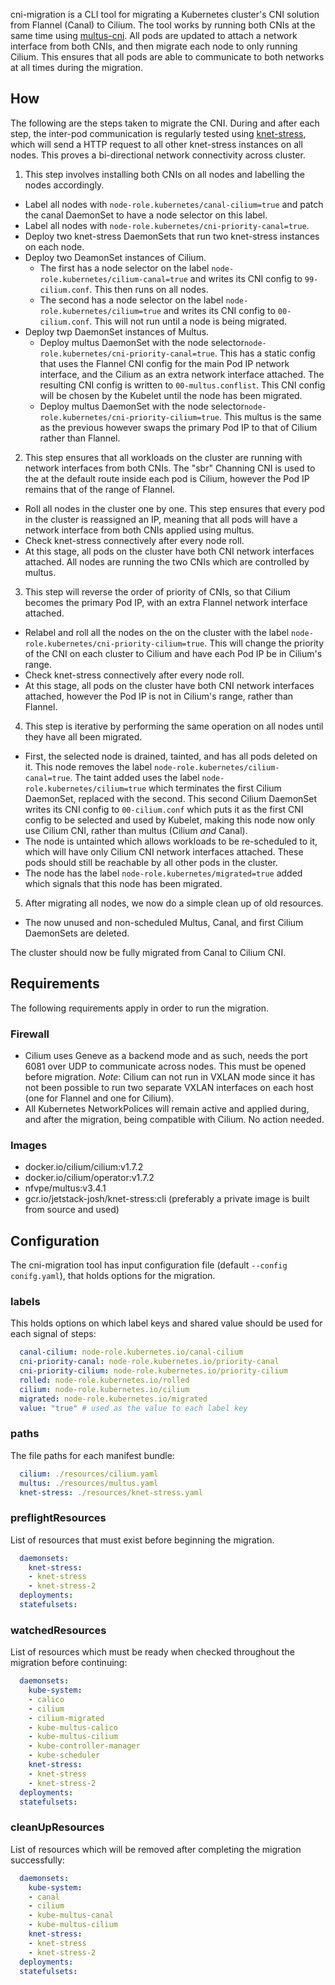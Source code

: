 cni-migration is a CLI tool for migrating a Kubernetes cluster's CNI solution
from Flannel (Canal) to Cilium. The tool works by running both CNIs at the same
time using [multus-cni](https://github.com/intel/multus-cni/). All pods are
updated to attach a network interface from both CNIs, and then migrate each node
to only running Cilium. This ensures that all pods are able to communicate to
both networks at all times during the migration.

## How

The following are the steps taken to migrate the CNI. During and after each
step, the inter-pod communication is regularly tested using
[knet-stress](https://github.com/joshvanl/knet-stress), which will send a HTTP
request to all other knet-stress instances on all nodes. This proves a
bi-directional network connectivity across cluster.

1. This step involves installing both CNIs on all nodes and labelling the nodes
   accordingly.

- Label all nodes with `node-role.kubernetes/canal-cilium=true` and
  patch the canal DaemonSet to have a node selector on this label.
- Label all nodes with `node-role.kubernetes/cni-priority-canal=true`.
- Deploy two knet-stress DaemonSets that run two knet-stress instances on each
  node.
- Deploy two DeamonSet instances of Cilium.
  - The first has a node selector on the label
    `node-role.kubernetes/cilium-canal=true` and writes its CNI config
    to `99-cilium.conf`. This then runs on all nodes.
  - The second has a node selector on the label
    `node-role.kubernetes/cilium=true` and writes its CNI config
    to `00-cilium.conf`. This will not run until a node is being migrated.
- Deploy twp DaemonSet instances of Multus.
  - Deploy multus DaemonSet with the node
    selector`node-role.kubernetes/cni-priority-canal=true`. This has a static
    config that uses the Flannel CNI config for the main Pod IP network interface, and
    the Cilium as an extra network interface attached. The resulting CNI config is
    written to `00-multus.conflist`. This CNI config will be chosen by the Kubelet
    until the node has been migrated.
  - Deploy multus DaemonSet with the node
    selector`node-role.kubernetes/cni-priority-cilium=true`. This multus is the
    same as the previous however swaps the primary Pod IP to that of Cilium
    rather than Flannel.

2. This step ensures that all workloads on the cluster are running with network
   interfaces from both CNIs. The "sbr" Channing CNI is used to the at the
   default route inside each pod is Cilium, however the Pod IP remains that of
   the range of Flannel.

- Roll all nodes in the cluster one by one. This step ensures that every pod
  in the cluster is reassigned an IP, meaning that all pods will have a
  network interface from both CNIs applied using multus.
- Check knet-stress connectively after every node roll.
- At this stage, all pods on the cluster have both CNI network interfaces
  attached. All nodes are running the two CNIs which are controlled by multus.

3. This step will reverse the order of priority of CNIs, so that Cilium becomes
   the primary Pod IP, with an extra Flannel network interface attached.

- Relabel and roll all the nodes on the on the cluster with the label
  `node-role.kubernetes/cni-priority-cilium=true`. This will change the priority
   of the CNI on each cluster to Cilium and have each Pod IP be in Cilium's range.
- Check knet-stress connectively after every node roll.
- At this stage, all pods on the cluster have both CNI network interfaces
  attached, however the Pod IP is not in Cilium's range, rather than Flannel.

4. This step is iterative by performing the same operation on all nodes until
   they have all been migrated.

- First, the selected node is drained, tainted, and has all pods deleted on it.
  This node removes the label `node-role.kubernetes/cilium-canal=true`.
  The taint added uses the label `node-role.kubernetes/cilium=true` which
  terminates the first Cilium DaemonSet, replaced with the second. This second
  Cilium DaemonSet writes its CNI config to `00-cilium.conf` which puts it as
  the first CNI config to be selected and used by Kubelet, making this node now
  only use Cilium CNI, rather than multus (Cilium _and_ Canal).
- The node is untainted which allows workloads to be re-scheduled to it,
  which will have only Cilium CNI network interfaces attached. These pods should
  still be reachable by all other pods in the cluster.
- The node has the label `node-role.kubernetes/migrated=true` added which
  signals that this node has been migrated.

5. After migrating all nodes, we now do a simple clean up of old resources.

- The now unused and non-scheduled Multus, Canal, and first Cilium DaemonSets
  are deleted.

The cluster should now be fully migrated from Canal to Cilium CNI.

## Requirements

The following requirements apply in order to run the migration.

### Firewall

- Cilium uses Geneve as a backend mode and as such, needs the port 6081 over UDP
  to communicate across nodes. This must be opened before migration.
  *Note*: Cilium can not run in VXLAN mode since it has not been possible to
  run two separate VXLAN interfaces on each host (one for Flannel and one for
  Cilium).
- All Kubernetes NetworkPolices will remain active and applied during, and after
  the migration, being compatible with Cilium. No action needed.

### Images

- docker.io/cilium/cilium:v1.7.2
- docker.io/cilium/operator:v1.7.2
- nfvpe/multus:v3.4.1
- gcr.io/jetstack-josh/knet-stress:cli (preferably a private image is built from
  source and used)

## Configuration

The cni-migration tool has input configuration file (default `--config
conifg.yaml`), that holds options for the migration.

### labels

This holds options on which label keys and shared value should be used for each
signal of steps:

```yaml
  canal-cilium: node-role.kubernetes.io/canal-cilium
  cni-priority-canal: node-role.kubernetes.io/priority-canal
  cni-priority-cilium: node-role.kubernetes.io/priority-cilium
  rolled: node-role.kubernetes.io/rolled
  cilium: node-role.kubernetes.io/cilium
  migrated: node-role.kubernetes.io/migrated
  value: "true" # used as the value to each label key
```

### paths

The file paths for each manifest bundle:

```yaml
  cilium: ./resources/cilium.yaml
  multus: ./resources/multus.yaml
  knet-stress: ./resources/knet-stress.yaml
```

### preflightResources

List of resources that must exist before beginning the migration.

```yaml
  daemonsets:
    knet-stress:
    - knet-stress
    - knet-stress-2
  deployments:
  statefulsets:
```

### watchedResources

List of resources which must be ready when checked throughout the migration
before continuing:

```yaml
  daemonsets:
    kube-system:
    - calico
    - cilium
    - cilium-migrated
    - kube-multus-calico
    - kube-multus-cilium
    - kube-controller-manager
    - kube-scheduler
    knet-stress:
    - knet-stress
    - knet-stress-2
  deployments:
  statefulsets:
```

### cleanUpResources

List of resources which will be removed after completing the migration
successfully:

```yaml
  daemonsets:
    kube-system:
    - canal
    - cilium
    - kube-multus-canal
    - kube-multus-cilium
    knet-stress:
    - knet-stress
    - knet-stress-2
  deployments:
  statefulsets:
```
